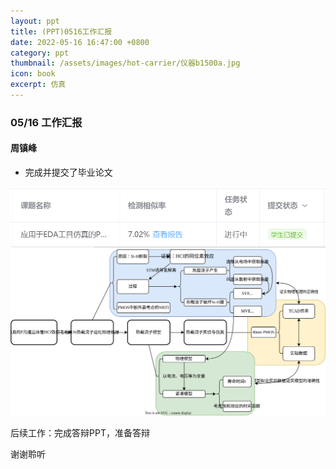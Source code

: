 ```yaml
---
layout: ppt
title: (PPT)0516工作汇报
date: 2022-05-16 16:47:00 +0800
category: ppt
thumbnail: /assets/images/hot-carrier/仪器b1500a.jpg
icon: book
excerpt: 仿真
---
```


<div class="reveal">
  <div class="slides">
    <!-- 标题 -->
    <section>
      <h3>05/16 工作汇报</h3>
      <h4>周镇峰</h4>
      </section>
    <section>
      <ul>
        <li>完成并提交了毕业论文</li>
      </ul>
      <img src="/assets/images/hot-carrier/重复率.png">
    </section>
    <section>
      <img src="/assets/images/hot-carrier/论文思维导图.drawio.svg">
    </section>
    <section>
        <p>后续工作：完成答辩PPT，准备答辩</p>
    </section>
    <section>
      <p>谢谢聆听</p>
    </section>
  </div>
</div>